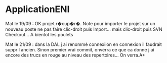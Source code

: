 ApplicationENI
==============

Mat le 19/09 : OK projet r�cup�r�. Note pour importer le projet sur un nouveau poste ne pas faire clic-droit puis Import... mais clic-droit puis SVN Checkout...
A bientot les poulets

Mat le 21/09 : dans la DAL j ai renommé connexiion en connexion il faudrait suppr l ancien. Sinon premier vrai commit, onverra ce que ca donne j ai encore des 
trucs en rouge au niveau des repertoires... On verra.A+